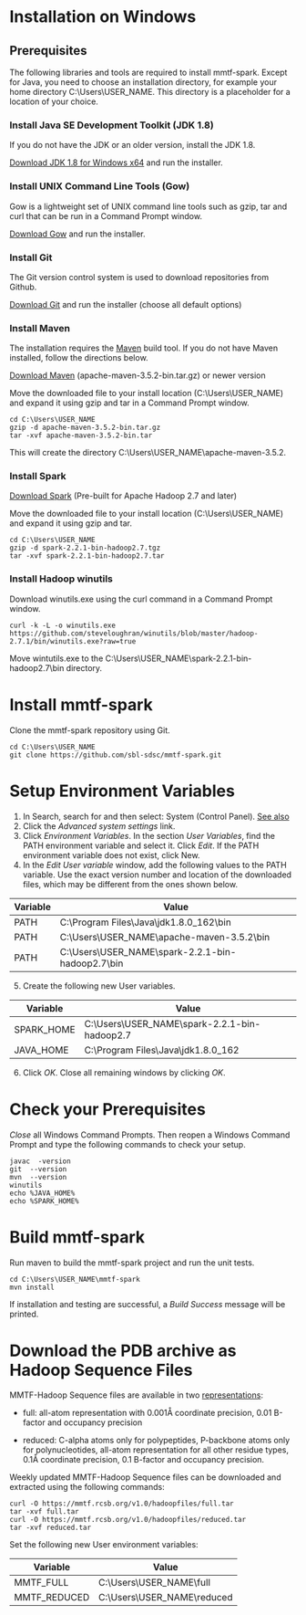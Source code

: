 # Installation on Windows

## Prerequisites
The following libraries and tools are required to install mmtf-spark. Except for Java, you need to choose an installation directory, for example your home directory C:\Users\USER_NAME. This directory is a placeholder for a location of your choice.

### Install Java SE Development Toolkit (JDK 1.8)
If you do not have the JDK or an older version, install the JDK 1.8.

[Download JDK 1.8 for Windows x64](http://www.oracle.com/technetwork/java/javase/downloads/jdk8-downloads-2133151.html) and run the installer.

### Install UNIX Command Line Tools (Gow)
Gow is a lightweight set of UNIX command line tools such as gzip, tar and curl that can be run in a Command Prompt window.

[Download Gow](https://github.com/bmatzelle/gow/releases) and run the installer.

### Install Git
The Git version control system is used to download repositories from Github.

[Download Git](https://github.com/git-for-windows/git/releases/download/v2.16.1.windows.1/Git-2.16.1-64-bit.exe) and run the installer (choose all default options)


### Install Maven
The installation requires the [Maven](http://maven.apache.org/guides/getting-started/index.html#What_is_Maven) build tool. If you do not have Maven installed, follow the directions below.

[Download Maven](http://maven.apache.org/download.cgi) (apache-maven-3.5.2-bin.tar.gz) or newer version

Move the downloaded file to your install location (C:\Users\USER_NAME) and expand it using
gzip and tar in a Command Prompt window.

```
cd C:\Users\USER_NAME
gzip -d apache-maven-3.5.2-bin.tar.gz
tar -xvf apache-maven-3.5.2-bin.tar
```

This will create the directory C:\Users\USER_NAME\apache-maven-3.5.2.

### Install Spark
[Download Spark](http://spark.apache.org/downloads.html) (Pre-built for Apache Hadoop 2.7 and later)

Move the downloaded file to your install location (C:\Users\USER_NAME) and expand it using
gzip and tar.

``` 
cd C:\Users\USER_NAME
gzip -d spark-2.2.1-bin-hadoop2.7.tgz
tar -xvf spark-2.2.1-bin-hadoop2.7.tar
```

### Install Hadoop winutils
Download winutils.exe using the curl command in a Command Prompt window.
```
curl -k -L -o winutils.exe https://github.com/steveloughran/winutils/blob/master/hadoop-2.7.1/bin/winutils.exe?raw=true
```

Move wintutils.exe to the C:\Users\USER_NAME\spark-2.2.1-bin-hadoop2.7\bin directory.


# Install mmtf-spark
Clone the mmtf-spark repository using Git.
```
cd C:\Users\USER_NAME
git clone https://github.com/sbl-sdsc/mmtf-spark.git
```

# Setup Environment Variables
1. In Search, search for and then select: System (Control Panel). [See also](https://www.java.com/en/download/help/path.xml)
2. Click the *Advanced system settings* link.
3. Click *Environment Variables*. In the section *User Variables*, find the PATH environment variable and select it. Click *Edit*. If the PATH environment variable does not exist, click New.
4. In the *Edit User variable* window, add the following values to the PATH variable. Use the exact version number and location of the downloaded files, which may be different from the ones shown below.

| Variable      | Value                                            |
| ------------- |--------------------------------------------------|
| PATH          | C:\Program Files\Java\jdk1.8.0_162\bin           |
| PATH          | C:\Users\USER_NAME\apache-maven-3.5.2\bin        |
| PATH          | C:\Users\USER_NAME\spark-2.2.1-bin-hadoop2.7\bin |

5. Create the following new User variables.

| Variable      | Value                                        |
| ------------- |----------------------------------------------|
| SPARK_HOME    | C:\Users\USER_NAME\spark-2.2.1-bin-hadoop2.7 |
| JAVA_HOME     | C:\Program Files\Java\jdk1.8.0_162           |


6. Click *OK*. Close all remaining windows by clicking *OK*.


# Check your Prerequisites
*Close* all Windows Command Prompts. Then reopen a Windows Command Prompt and type the following commands to check your setup.
```
javac  -version
git  --version
mvn  --version
winutils
echo %JAVA_HOME%
echo %SPARK_HOME%
```

# Build mmtf-spark
Run maven to build the mmtf-spark project and run the unit tests.
```
cd C:\Users\USER_NAME\mmtf-spark
mvn install
```

If installation and testing are successful, a *Build Success* message will be printed.

# Download the PDB archive as Hadoop Sequence Files
MMTF-Hadoop Sequence files are available in two 
[representations](https://mmtf.rcsb.org/download.html):

* full: all-atom representation with 0.001Å coordinate precision, 0.01 B-factor and occupancy precision

* reduced: C-alpha atoms only for polypeptides, P-backbone atoms only for polynucleotides, all-atom representation for all other residue types, 
0.1Å coordinate precision, 0.1 B-factor and occupancy precision.

Weekly updated MMTF-Hadoop Sequence files can be downloaded and extracted using the
following commands:

```
curl -O https://mmtf.rcsb.org/v1.0/hadoopfiles/full.tar
tar -xvf full.tar
curl -O https://mmtf.rcsb.org/v1.0/hadoopfiles/reduced.tar
tar -xvf reduced.tar
```

Set the following new User environment variables:

| Variable      | Value                     |
| ------------- |---------------------------|
| MMTF_FULL     | C:\Users\USER_NAME\full   |
| MMTF_REDUCED  |C:\Users\USER_NAME\reduced |
